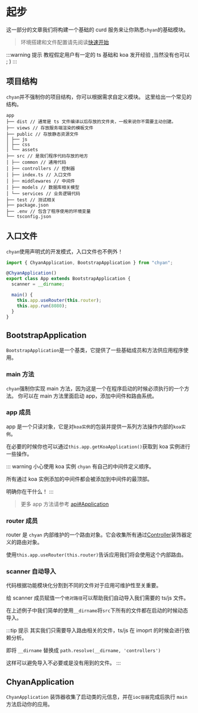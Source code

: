 # 起步

这一部分的文章我们将构建一个基础的 curd 服务来让你熟悉`chyan`的基础模块。
<br/>

> 环境搭建和文件配置请先阅读[快速开始](/overview/QuickStart/)

:::warning 提示
教程假定用户有一定的 ts 基础和 koa 发开经验 ,当然没有也可以 ; )
:::

## 项目结构

`chyan`并不强制你的项目结构，你可以根据需求自定义模块。
这里给出一个常见的结构。

```
app
├── dist // 通常是 ts 文件编译以后存放的文件夹，一般来说你不需要主动创建。
├── views // 存放服务端渲染的模板文件
├── public // 存放静态资源文件
│ ├── js
│ ├── css
│ └── assets
├── src // 是我们程序代码存放的地方
│ ├── common // 通用代码
│ ├── controllers // 控制器
│ ├── index.ts // 入口文件
│ ├── middlewares // 中间件
│ ├── models // 数据库相关模型
│ └── services // 业务逻辑代码
├── test // 测试相关
├── package.json
├── .env // 包含了程序使用的环境变量
└── tsconfig.json
```

## 入口文件

`chyan`使用声明式的开发模式，入口文件也不例外！

```ts scr/index.ts
import { ChyanApplication, BootstrapApplication } from "chyan";

@ChyanApplication()
export class App extends BootstrapApplication {
  scanner = __dirname;

  main() {
    this.app.useRouter(this.router);
    this.app.run(8080);
  }
}
```

## BootstrapApplication

`BootstrapApplication`是一个基类，它提供了一些基础成员和方法供应用程序使用。

### main 方法

`chyan`强制你实现 main 方法，因为这是一个在程序启动的时候必须执行的一个方法。
你可以在 main 方法里面启动 app，添加中间件和路由系统。

### app 成员

app 是一个只读对象，它是对`koa实例`的包装并提供一系列方法操作内部的`koa实例`。

在必要的时候你也可以通过`this.app.getKoaApplication()`获取到 koa 实例进行一些操作。

::: warning 小心使用 koa 实例
`chyan` 有自己的中间件定义顺序。

所有通过 koa 实例添加的中间件都会被添加到中间件的最顶部。

明确你在干什么！
:::

> 更多 app 方法请参考 [api#Application](/overview/api)

### router 成员

router 是 `chyan` 内部维护的一个路由对象。它会收集所有通过[Controller]()装饰器定义的路由对象。

使用`this.app.useRouter(this.router)`告诉应用我们将会使用这个内部路由。

### scanner 自动导入

代码根据功能模块化分割到不同的文件对于应用可维护性至关重要。

给 scanner 成员赋值一个`绝对路径`可以帮助我们自动导入我们需要的 ts/js 文件。

在上述例子中我们简单的使用`__dirname`将`src`下所有的文件都在启动的时候动态导入。

:::tip 提示
其实我们只需要导入路由相关的文件，ts/js 在 imoprt 的时候会进行依赖分析。

即将 `__dirname` 替换成 `path.resolve(__dirname, 'controllers')`

这样可以避免导入不必要或是没有用到的文件。
:::

## ChyanApplication

`ChyanApplication` 装饰器收集了启动类的元信息，并在`ioc容器`完成后执行 `main` 方法启动你的应用。
